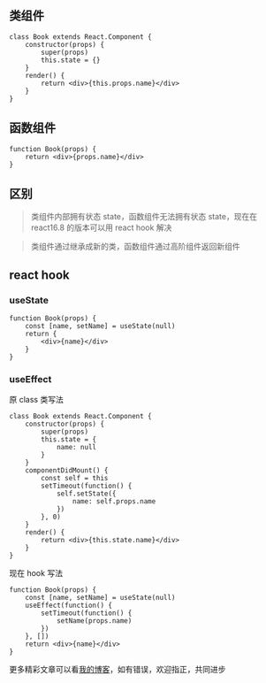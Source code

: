 ## 类组件

```
class Book extends React.Component {
	constructor(props) {
		super(props)
		this.state = {}
	}
	render() {
		return <div>{this.props.name}</div>
	}
}
```

## 函数组件

```
function Book(props) {
	return <div>{props.name}</div>
}
```

## 区别

> 类组件内部拥有状态 state，函数组件无法拥有状态 state，现在在 react16.8 的版本可以用 react hook 解决

> 类组件通过继承成新的类，函数组件通过高阶组件返回新组件

## react hook

### useState

```
function Book(props) {
	const [name, setName] = useState(null)
	return {
		<div>{name}</div>
	}
}
```

### useEffect

原 class 类写法

```
class Book extends React.Component {
	constructor(props) {
		super(props)
		this.state = {
			name: null
		}
	}
	componentDidMount() {
		const self = this
		setTimeout(function() {
			self.setState({
				name: self.props.name
			})
		}, 0)
	}
	render() {
		return <div>{this.state.name}</div>
	}
}
```

现在 hook 写法

```
function Book(props) {
	const [name, setName] = useState(null)
	useEffect(function() {
		setTimeout(function() {
			setName(props.name)
		})
	}, [])
	return <div>{name}</div>
}
```

更多精彩文章可以看[我的博客](https://www.luotuxiu.cn/)，如有错误，欢迎指正，共同进步
